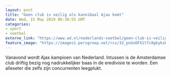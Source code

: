 ```yaml
---
layout: post
title: "Geen club is veilig als kannibaal Ajax komt"
date: Wed, 15 May 2019 08:30:55 GMT
categories: 
- sport 
- voetbal 
externe_link: "https://www.ad.nl/nederlands-voetbal/geen-club-is-veilig-als-kannibaal-ajax-komt~a721dad7/"
feature_image: "https://images1.persgroep.net/rcs/32_pnUsOFX1tTc8gkykzWM5cU_o/diocontent/145123906/_fitwidth/400/?appId=21791a8992982cd8da851550a453bd7f&quality=0.7"
---
```


Vanavond wordt Ajax kampioen van Nederland. Intussen is de Amsterdamse club driftig bezig nog nadrukkelijker baas in de eredivisie te worden. Een alleseter die zelfs zijn concurrenten leegplukt.

